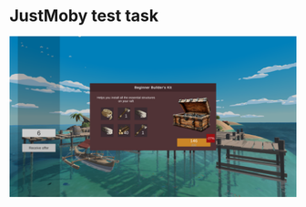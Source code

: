 # JustMoby test task
 
<p align="center">
  <img src="Screenshots/PurchaseOfferWindow.png" width="1000" alt="PurchaseOfferWindow" />
</p>
